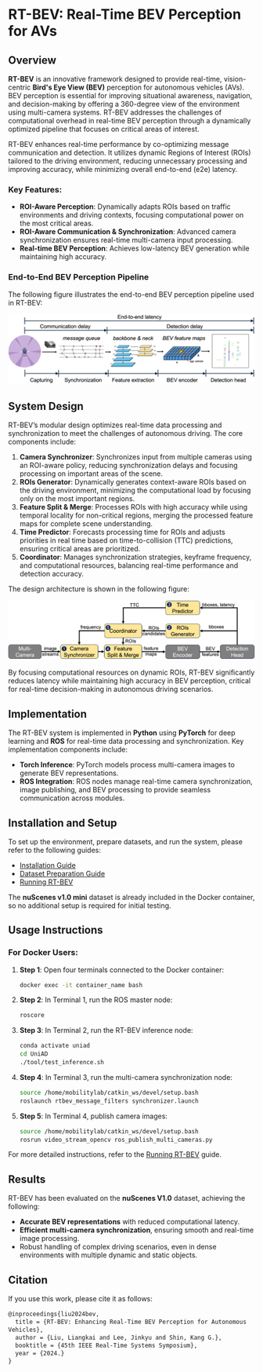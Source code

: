 # RT-BEV: Real-Time BEV Perception for AVs

## Overview

**RT-BEV** is an innovative framework designed to provide real-time, vision-centric **Bird's Eye View (BEV)** perception for autonomous vehicles (AVs). BEV perception is essential for improving situational awareness, navigation, and decision-making by offering a 360-degree view of the environment using multi-camera systems. RT-BEV addresses the challenges of computational overhead in real-time BEV perception through a dynamically optimized pipeline that focuses on critical areas of interest.

RT-BEV enhances real-time performance by co-optimizing message communication and detection. It utilizes dynamic Regions of Interest (ROIs) tailored to the driving environment, reducing unnecessary processing and improving accuracy, while minimizing overall end-to-end (e2e) latency.

### Key Features:
- **ROI-Aware Perception**: Dynamically adapts ROIs based on traffic environments and driving contexts, focusing computational power on the most critical areas.
- **ROI-Aware Communication & Synchronization**: Advanced camera synchronization ensures real-time multi-camera input processing.
- **Real-time BEV Perception**: Achieves low-latency BEV generation while maintaining high accuracy.

### End-to-End BEV Perception Pipeline

The following figure illustrates the end-to-end BEV perception pipeline used in RT-BEV:

![E2E BEV Perception Pipeline](./doc/figures/BEV-e2e-pipeline.png)

## System Design

RT-BEV’s modular design optimizes real-time data processing and synchronization to meet the challenges of autonomous driving. The core components include:

1. **Camera Synchronizer**: Synchronizes input from multiple cameras using an ROI-aware policy, reducing synchronization delays and focusing processing on important areas of the scene.
2. **ROIs Generator**: Dynamically generates context-aware ROIs based on the driving environment, minimizing the computational load by focusing only on the most important regions.
3. **Feature Split & Merge**: Processes ROIs with high accuracy while using temporal locality for non-critical regions, merging the processed feature maps for complete scene understanding.
4. **Time Predictor**: Forecasts processing time for ROIs and adjusts priorities in real time based on time-to-collision (TTC) predictions, ensuring critical areas are prioritized.
5. **Coordinator**: Manages synchronization strategies, keyframe frequency, and computational resources, balancing real-time performance and detection accuracy.

The design architecture is shown in the following figure:

![System Design](./doc/figures/RT-BEV-Design.png)

By focusing computational resources on dynamic ROIs, RT-BEV significantly reduces latency while maintaining high accuracy in BEV perception, critical for real-time decision-making in autonomous driving scenarios.

## Implementation

The RT-BEV system is implemented in **Python** using **PyTorch** for deep learning and **ROS** for real-time data processing and synchronization. Key implementation components include:

- **Torch Inference**: PyTorch models process multi-camera images to generate BEV representations.
- **ROS Integration**: ROS nodes manage real-time camera synchronization, image publishing, and BEV processing to provide seamless communication across modules.

## Installation and Setup

To set up the environment, prepare datasets, and run the system, please refer to the following guides:

- [Installation Guide](./doc/install.md)
- [Dataset Preparation Guide](./doc/dataset.md)
- [Running RT-BEV](./doc/run.md)

The **nuScenes v1.0 mini** dataset is already included in the Docker container, so no additional setup is required for initial testing.

## Usage Instructions

### For Docker Users:

1. **Step 1**: Open four terminals connected to the Docker container:
   ```bash
   docker exec -it container_name bash
   ```

2. **Step 2**: In Terminal 1, run the ROS master node:
   ```bash
   roscore
   ```

3. **Step 3**: In Terminal 2, run the RT-BEV inference node:
   ```bash
   conda activate uniad
   cd UniAD
   ./tool/test_inference.sh
   ```

4. **Step 4**: In Terminal 3, run the multi-camera synchronization node:
   ```bash
   source /home/mobilitylab/catkin_ws/devel/setup.bash
   roslaunch rtbev_message_filters synchronizer.launch
   ```

5. **Step 5**: In Terminal 4, publish camera images:
   ```bash
   source /home/mobilitylab/catkin_ws/devel/setup.bash
   rosrun video_stream_opencv ros_publish_multi_cameras.py
   ```

For more detailed instructions, refer to the [Running RT-BEV](./doc/run.md) guide.

## Results

RT-BEV has been evaluated on the **nuScenes V1.0** dataset, achieving the following:

- **Accurate BEV representations** with reduced computational latency.
- **Efficient multi-camera synchronization**, ensuring smooth and real-time image processing.
- Robust handling of complex driving scenarios, even in dense environments with multiple dynamic and static objects.

## Citation

If you use this work, please cite it as follows:

```
@inproceedings{liu2024bev,
  title = {RT-BEV: Enhancing Real-Time BEV Perception for Autonomous Vehicles},
  author = {Liu, Liangkai and Lee, Jinkyu and Shin, Kang G.},
  booktitle = {45th IEEE Real-Time Systems Symposium},
  year = {2024.}
}
```
